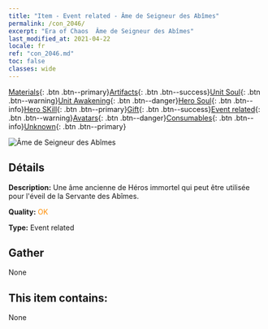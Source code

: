 ```yaml
---
title: "Item - Event related - Âme de Seigneur des Abîmes"
permalink: /con_2046/
excerpt: "Era of Chaos  Âme de Seigneur des Abîmes"
last_modified_at: 2021-04-22
locale: fr
ref: "con_2046.md"
toc: false
classes: wide
---
```

 [Materials](/ItemsFR/){: .btn .btn--primary}[Artifacts](/ItemsFR/Artifacts/){: .btn .btn--success}[Unit Soul](/ItemsFR/UnitSoul/){: .btn .btn--warning}[Unit Awakening](/ItemsFR/UnitAwakening/){: .btn .btn--danger}[Hero Soul](/ItemsFR/HeroSoul/){: .btn .btn--info}[Hero SKill](/ItemsFR/HeroSkill/){: .btn .btn--primary}[Gift](/ItemsFR/Gift/){: .btn .btn--success}[Event related](/ItemsFR/Events/){: .btn .btn--warning}[Avatars](/ItemsFR/Avatars/){: .btn .btn--danger}[Consumables](/ItemsFR/Consumables/){: .btn .btn--info}[Unknown](/ItemsFR/Unknown/){: .btn .btn--primary}

 ![Âme de Seigneur des Abîmes](/images/t/juexing_505.png)

## Détails
 **Description:** Une âme ancienne de Héros immortel qui peut être utilisée pour l'éveil de la Servante des Abîmes.

 **Quality:** <span style="color: #FF8C00">OK</span>

 **Type:** Event related

## Gather

  None

## This item contains:

  None

